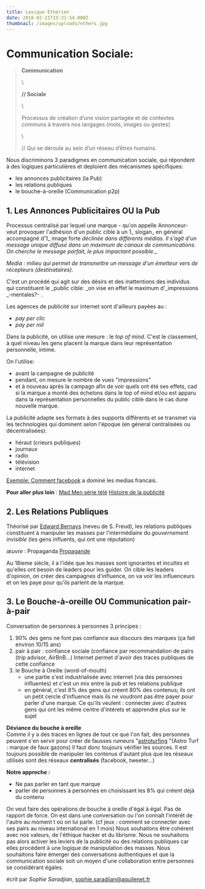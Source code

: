 ```yaml
---
title: Lexique Éthérien
date: 2018-02-21T15:31:54.000Z
thumbnail: /images/uploads/ethers.jpg
---
```

# Communication Sociale:

> **Communication**
>
> \
>
> **// Sociale**
>
> \
>
> Processus de création d’une vision partagée et de contextes communs à travers nos langages (mots, images ou gestes)
>
> \
>
>    // Qui se déroule au sein d’un réseau d’êtres humains.

Nous discriminons 3 paradigmes en communication sociale, qui répondent à des logiques particulières et deploient des mécanismes spécifiques: 

* les annonces publicitaires (la Pub)
* les relations publiques
* le bouche-à-oreille (Communication p2p)

## 1. Les Annonces Publicitaires OU la Pub

Processus centralisé par lequel une marque - qu'on appelle Annonceur-  veut provoquer l'adhésion d'un public cible à un 1_ slogan_ en général accompagné d'1_ image forte _déclinée dans différents médias. Il s'agit d'un message unique diffusé dans un maximum de canaux de communications.
On cherche le message parfait, le plus impactant possible_._

_Media : milieu qui permet de transmettre un message d'un émetteur vers de récepteurs (destinataires)_.

C'est un procédé qui agit sur des désirs et des inattentions des individus qui constituent le _public cible: _on vise en effet le maximum d'_impressions _-mentales?- .

Les agences de publicité sur internet sont d'ailleurs payées au :

* _pay per clic_ 
* _pay per mil_


Dans la publicité, on utilise une mesure : le _top of mind_. C'est le classement, à quel niveau les gens placent la marque dans leur représentation personnelle, intime.

On l'utilise:

* avant la campagne de publicité
* pendant, on mesure le nombre de vues "impressions"
* et à nouveau après la campagn afin de voir quels ont été ses effets, cad si la marque   a monté des échelons dans le top of mind et/ou est apparu dans la représentation personnelles du public cible dans le cas dune nouvelle marque.

La publicité adapte ses formats à des supports différents et se transmet via les technologies qui dominent selon l'époque (en géneral centralisées ou décentralisées): 

* héraut (crieurs publiques)
* journaux
* radio
* télévision
* internet

[Exemple: Comment facebook](https://www.pressafrik.com/Enquete-Mediapart-Comment-Facebook-achete-la-presse-francaise_a173964.html) a dominé les medias francais.



**Pour aller plus loin** : 
[Mad Men série télé](https://fr.wikipedia.org/wiki/Mad_Men)
[Histoire de la publicité](https://fr.wikipedia.org/wiki/Histoire_de_la_publicit%C3%A9)



## 2. Les Relations Publiques

Théorisé par [Edward Bernays](https://fr.wikipedia.org/wiki/Edward_Bernays) (neveu de S. Freud), les relations publiques constituent à manipuler les masses par l'intermédiaire du _gouvernement invisible_ (les gens influents, qui ont une réputation)

_œuvre_ : Propaganda [Propagande](https://fr.wikipedia.org/wiki/Propagande_(livre))

Au 18ieme siècle, il a l'idée que les masses sont ignorantes et incultes et qu'elles ont besoin de leaders pour les guider.
On cible les leaders d'opinion, on créer des campagnes d'influence, on va voir les influenceurs et on les paye pour qu'ils parlent de la marque.

## 3. Le Bouche-à-oreille OU Communication pair-à-pair

Conversation de personnes à personnes
3 principes : 

1. 90% des gens ne font pas confiance aux discours des marques (ça fait environ 10/15 ans)
2. pair à pair : confiance sociale (confiance par recommandation de pairs (trip advisor, AirBnB...) Internet permet d'avoir des traces publiques de cette confiance
3. le Bouche à Oreille (word-of-mouth)
   * une partie s'est industrialisée avec internet (via des personnes influentes) et c'est un mix entre la pub et les relations publique
   * en général, c'est 8% des gens qui créent 80% des contenus; ils ont un petit cercle d'influence mais ils ne voudront pas être payer pour parler d'une marque. Ce qu'ils veulent : connecter avec d'autres gens qui ont les même centre d'intérets et apprendre plus sur le sujet

**Déviance du bouche à oreille**\
Comme il y a des traces en lignes de tout ce que l'on fait, des personnes peuvent s'en servir pour créer de fausses rumeurs "[astroturfing](https://en.wikipedia.org/wiki/Astroturfing) "(Astro Turf : marque de faux gazons)
Il faut donc toujours vérifier les sources. Il est toujours possible de manipuler les contenus d'autant plus que les réseaux utilisés sont des réseaux **centralisés** (facebook, tweeter...)

**Notre approche :**

* Ne pas parler en tant que marque
* parler de personnes à personnes en choisissant les 8% qui créent déjà du contenu

On veut faire des opérations de bouche à oreille d'égal à égal. Pas de rapport de force. On est dans une conversation ou l'on connaît l'intérêt de l'autre au moment t où on lui parle. (cf jeux : comment se connecter avec ses pairs au niveau international en 1 mois)
Nous souhaitons être cohérent avec nos valeurs, de l'éthique hacker et du librisme. Nous ne souhaitons pas alors activer les leviers de la publicité ou des relations publiques car elles procèdent à une logique de manipulation des masses.
Nous souhaitons faire émerger des conversations authentiques et que la communication sociale soit un moyen d'une collaboration entre personnes se considérant égales.  

écrit par _Sophie Saradjian_,  sophie.saradjian@aquilenet.fr
